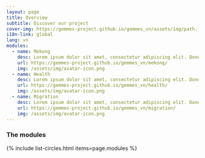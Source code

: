 ```yaml
---
layout: page
title: Overview
subtitle: Discover our project
cover-img: https://gemmes-project.github.io/gemmes_vn/assets/img/path.jpg
i18n-link: global
lang: vn
modules:
  - name: Mekong
    desc: Lorem ipsum dolor sit amet, consectetur adipiscing elit. Donec sed sapien dignissim, consectetur tellus ultrices, ultricies orci.
    url: https://gemmes-project.github.io/gemmes_vn/mekong/
    img: /assets/img/avatar-icon.png
  - name: Health
    desc: Lorem ipsum dolor sit amet, consectetur adipiscing elit. Donec sed sapien dignissim, consectetur tellus ultrices, ultricies orci.
    url: https://gemmes-project.github.io/gemmes_vn/health/
    img: /assets/img/avatar-icon.png
  - name: Migration
    desc: Lorem ipsum dolor sit amet, consectetur adipiscing elit. Donec sed sapien dignissim, consectetur tellus ultrices, ultricies orci.
    url: https://gemmes-project.github.io/gemmes_vn/migration/
    img: /assets/img/avatar-icon.png
---
```


### The modules

{% include list-circles.html items=page.modules %}